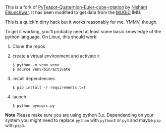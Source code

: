 This is a fork of [PyTeapot-Quaternion-Euler-cube-rotation](https://github.com/thecountoftuscany/PyTeapot-Quaternion-Euler-cube-rotation)
by [Nishant Elkunchwar](https://github.com/thecountoftuscany). It has been modified to get data from the [MUGIC](https://mugicmotion.com/) IMU.

This is a quick'n dirty hack but it works reasonably for me. YMMV, though.

To get it working, you'll probably need at least some basic knowledge of the python language. On Linux, this should work:

1) Clone the repos

2) create a virtual environment and activate it

    ```
    $ python -m venv venv
    $ source venv/bin/activate
    ```

3) install dependencies

    ```
    $ pip install -r requirements.txt
    ```

4) launch

    ```
    $ python pymugic.py
    ```

**Note** Please make sure you are using python 3.x. Dependending on your system you might need to replace
`python` with `python3` or `py3` and maybe `pip` with `pip3`.
